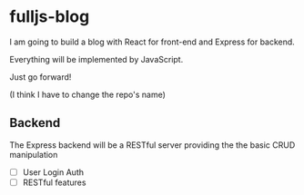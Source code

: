 # fulljs-blog
I am going to build a blog with React for front-end and Express for backend.

Everything will be implemented by JavaScript.

Just go forward!

(I think I have to change the repo's name)


## Backend
The Express backend will be a RESTful server providing the
the basic CRUD manipulation
- [ ] User Login Auth
- [ ] RESTful features